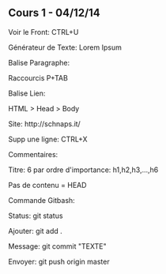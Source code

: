 ## Cours 1 - 04/12/14 ##
<p>Voir le Front: CTRL+U</p>
<p>Générateur de Texte: Lorem Ipsum</p>
<p>Balise Paragraphe: <p></p> Raccourcis P+TAB</p>
<p>Balise Lien: <a></a> </p>
<p>HTML > Head > Body</p>
<p>Site: http://schnaps.it/</p>
<p>Supp une ligne: CTRL+X</p>
<p>Commentaires: <!-- Texte --></p>
<p>Titre: 6 par ordre d'importance: h1,h2,h3,...,h6 </p> 
<p>Pas de contenu = HEAD</p>

<p>Commande Gitbash:</p>
<p>Status: git status</p>
<p>Ajouter: git add .</p>
<p>Message: git commit "TEXTE"</p>
<p>Envoyer: git push origin master</p>
